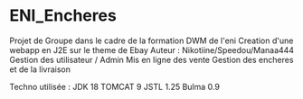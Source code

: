 # ENI_Encheres

Projet de Groupe dans le cadre de la formation DWM de l'eni 
Creation d'une webapp en J2E sur le theme de Ebay 
Auteur : Nikotiine/Speedou/Manaa444
Gestion des utilisateur / Admin 
Mis en ligne des vente 
Gestion des encheres et de la livraison 

Techno utilisée : 
JDK 18
TOMCAT 9 
JSTL 1.25
Bulma 0.9


